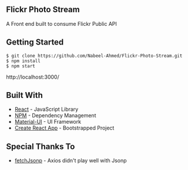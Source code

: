 ## Flickr Photo Stream
A Front end built to consume Flickr Public API

## Getting Started
```
$ git clone https://github.com/Nabeel-Ahmed/Flickr-Photo-Stream.git
$ npm install
$ npm start
```
http://localhost:3000/


## Built With

* [React](https://reactjs.org/) - JavaScript Library
* [NPM](https://www.npmjs.com/) - Dependency Management
* [Material-UI](https://material-ui.com/) - UI Framework
* [Create React App](https://github.com/facebookincubator/create-react-app) - Bootstrapped Project

## Special Thanks To
* [fetchJsonp](https://github.com/camsong/fetch-jsonp) - Axios didn't play well with Jsonp



